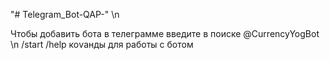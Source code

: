 "# Telegram_Bot-QAP-" \n

Чтобы добавить бота  в телеграмме введите в поиске @CurrencyYogBot \n
/start /help коvанды для работы с ботом
